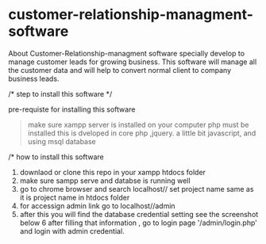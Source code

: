 # customer-relationship-managment-software
About Customer-Relationship-managment software specially develop to manage customer leads for growing business. This software will manage all the customer data and will help to convert normal client to company business leads.

/* step to install this software */

pre-requiste for installing this software
> make sure xampp server is installed on your computer
> php must be installed
> this is dveloped in core php ,jquery. a little bit javascript, and using msql  database

/*  how to install this software

1. downlaod or clone this repo in your xampp htdocs folder
2. make sure sampp serve  and databse is running well
3. go to chrome browser and search localhost/<project-name>/
   set project name same as it is project name in htdocs folder
4. for accessign admin link go to localhost/<projectname>/admin
5. after this you will find the database credential setting 
  see the screenshot below
6 after filling that information , go to login page '/admin/login.php' and login with admin credential.
 

